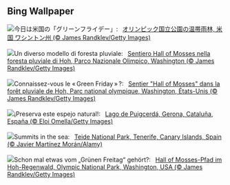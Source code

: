 ## Bing Wallpaper
![](https://www.bing.com/th?id=OHR.HallofMosses_JA-JP4877057961_UHD.jpg&w=1000)今日は米国の「グリーンフライデー」:&nbsp;&ensp;[オリンピック国立公園の温帯雨林, 米国 ワシントン州 (© James Randklev/Getty Images)](https://www.bing.com/th?id=OHR.HallofMosses_JA-JP4877057961_UHD.jpg)
<br><br/>
![](https://www.bing.com/th?id=OHR.HallofMosses_IT-IT8394280522_UHD.jpg&w=1000)Un diverso modello di foresta pluviale:&nbsp;&ensp;[Sentiero Hall of Mosses nella foresta pluviale di Hoh, Parco Nazionale Olimpico, Washington (© James Randklev/Getty Images)](https://www.bing.com/th?id=OHR.HallofMosses_IT-IT8394280522_UHD.jpg)
<br><br/>
![](https://www.bing.com/th?id=OHR.HallofMosses_FR-FR8097338401_UHD.jpg&w=1000)Connaissez-vous le « Green Friday » ?:&nbsp;&ensp;[Sentier "Hall of Mosses" dans la forêt pluviale de Hoh, Parc national olympique, Washington, États-Unis (© James Randklev/Getty Images)](https://www.bing.com/th?id=OHR.HallofMosses_FR-FR8097338401_UHD.jpg)
<br><br/>
![](https://www.bing.com/th?id=OHR.SemanaReduccionResiduos_ES-ES5790884875_UHD.jpg&w=1000)¡Preserva este espejo natural!:&nbsp;&ensp;[Lago de Puigcerdá, Gerona, Cataluña, España (© Eloi Omella/Getty Images)](https://www.bing.com/th?id=OHR.SemanaReduccionResiduos_ES-ES5790884875_UHD.jpg)
<br><br/>
![](https://www.bing.com/th?id=OHR.TeideNational_EN-GB3659708002_UHD.jpg&w=1000)Summits in the sea:&nbsp;&ensp;[Teide National Park, Tenerife, Canary Islands, Spain (© Javier Martínez Morán/Alamy)](https://www.bing.com/th?id=OHR.TeideNational_EN-GB3659708002_UHD.jpg)
<br><br/>
![](https://www.bing.com/th?id=OHR.HallofMosses_DE-DE2487418746_UHD.jpg&w=1000)Schon mal etwas vom „Grünen Freitag“ gehört?:&nbsp;&ensp;[Hall of Mosses-Pfad im Hoh-Regenwald, Olympic National Park, Washington, USA (© James Randklev/Getty Images)](https://www.bing.com/th?id=OHR.HallofMosses_DE-DE2487418746_UHD.jpg)
<br><br/>
